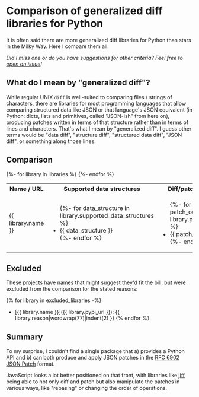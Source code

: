 # Comparison of generalized diff libraries for Python

It is often said there are more generalized diff libraries for Python than
stars in the Milky Way. Here I compare them all.

*Did I miss one or do you have suggestions for other criteria? Feel free to
[open an issue](https://github.com/smheidrich/comparison-of-generalized-diff-libraries-for-python/issues/new)!*

## What do I mean by "generalized diff"?

While regular UNIX `diff` is well-suited to comparing files / strings of
characters, there are libraries for most programming languages that allow
comparing structured data like JSON or that language's JSON equivalent (in
Python: dicts, lists and primitives, called "JSON-ish" from here on), producing
patches written in terms of that structure rather than in terms of lines and
characters. That's what I mean by "generalized diff". I guess other terms would
be "data diff", "structure diff", "structured data diff", "JSON diff", or
something along those lines.

## Comparison

<table>
  <tr>
    <th>Name / URL</th>
    <th>Supported data structures</th>
    <th>Diff/patch output formats</th>
    <th>Can apply patches</th>
    <th>Diffing time complexity</th>
  </tr>
  {%- for library in libraries %}
  <tr>
    <td>
      <a href="{{ library.pypi_url }}">
        {{ library.name }}
      </a>
    </td>
    <td>
      <ul>
      {%- for data_structure in library.supported_data_structures %}
        <li>{{ data_structure }}</li>
      {%- endfor %}
      </ul>
    </td>
    <td>
      <ul>
      {%- for patch_output_format in library.patch_output_formats %}
        <li>{{ patch_output_format }}</li>
      {%- endfor %}
      </ul>
    </td>
    <td>
      {% if library.can_apply_patches is true %}✔{% elif library.can_apply_patches is false %}❌{% else %}{{ library.can_apply_patches }}{% endif %}
    </td>
    <td>
      {{ library.diffing_time_complexity }}
    </td>
  </tr>
  {%- endfor %}
</table>

## Excluded

These projects have names that might suggest they'd fit the bill, but were
excluded from the comparison for the stated reasons:

{% for library in excluded_libraries -%}
- [{{ library.name }}]({{ library.pypi_url }}):
  {{ library.reason|wordwrap(77)|indent(2) }}
{% endfor %}

## Summary

To my surprise, I couldn't find a single package that a) provides
a Python API and b) can both produce and apply JSON patches in the [RFC 6902
JSON Patch](https://jsonpatch.com/) format.

JavaScript looks a lot better positioned on that front, with libraries like
[jiff](https://github.com/cujojs/jiff) being able to not only diff and patch
but also manipulate the patches in various ways, like "rebasing" or changing
the order of operations.
